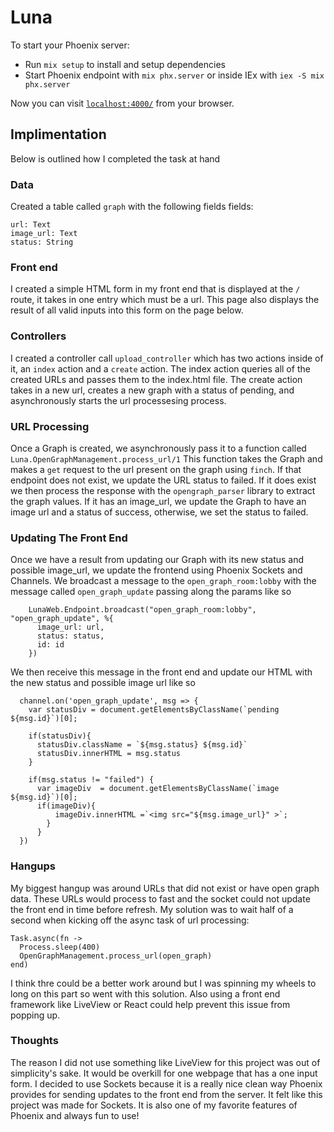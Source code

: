 # Luna

To start your Phoenix server:

  * Run `mix setup` to install and setup dependencies
  * Start Phoenix endpoint with `mix phx.server` or inside IEx with `iex -S mix phx.server`

Now you can visit [`localhost:4000/`](http://localhost:4000/) from your browser.


## Implimentation

Below is outlined how I completed the task at hand

### Data 
Created a table called `graph` with the following fields fields:
 ```
 url: Text
 image_url: Text
 status: String
 ```
 
### Front end 
I created a simple HTML form in my front end that is displayed at the `/` route, it takes in one entry which must be a url. This page also displays the result of all valid inputs into this form on the page below. 

### Controllers
I created a controller call `upload_controller` which has two actions inside of it, an `index` action and a `create` action. The index action queries all of the created URLs and passes them to the index.html file. The create action takes in a new url, creates a new graph with a status of pending, and asynchronously starts the url processesing process. 

### URL Processing
Once a Graph is created, we asynchronously pass it to a function called `Luna.OpenGraphManagement.process_url/1` This function takes the Graph and makes a `get` request to the url present on the graph using `finch`. If that endpoint does not exist, we update the URL status to failed. If it does exist we then process the response with the `opengraph_parser` library to extract the graph values. If it has an image_url, we update the Graph to have an image url and a status of success, otherwise, we set the status to failed.

### Updating The Front End
Once we have a result from updating our Graph with its new status and possible image_url, we update the frontend using Phoenix Sockets and Channels. We broadcast a message to the `open_graph_room:lobby` with the message called `open_graph_update` passing along the params like so 
```
    LunaWeb.Endpoint.broadcast("open_graph_room:lobby", "open_graph_update", %{
      image_url: url,
      status: status,
      id: id
    })
```

We then receive this message in the front end and update our HTML with the new status and possible image url like so 
```
  channel.on('open_graph_update', msg => {
    var statusDiv = document.getElementsByClassName(`pending ${msg.id}`)[0];

    if(statusDiv){
      statusDiv.className = `${msg.status} ${msg.id}`
      statusDiv.innerHTML = msg.status
    }
    
    if(msg.status != "failed") { 
      var imageDiv  = document.getElementsByClassName(`image ${msg.id}`)[0];
      if(imageDiv){
          imageDiv.innerHTML =`<img src="${msg.image_url}" >`;
        }
      }
  })
```

### Hangups
My biggest hangup was around URLs that did not exist or have open graph data. These URLs would process to fast and the socket could not update the front end in time before refresh. My solution was to wait half of a second when kicking off the async task of url processing:
```
Task.async(fn ->
  Process.sleep(400)
  OpenGraphManagement.process_url(open_graph)
end)
```
I think thre could be a better work around but I was spinning my wheels to long on this part so went with this solution. Also using a front end framework like LiveView or React could help prevent this issue from popping up. 

### Thoughts
The reason I did not use something like LiveView for this project was out of simplicity's sake. It would be overkill for one webpage that has a one input form. I decided to use Sockets because it is a really nice clean way Phoenix provides for sending updates to the front end from the server. It felt like this project was made for Sockets. It is also one of my favorite features of Phoenix and always fun to use!

    

